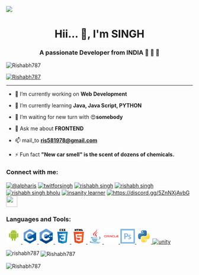 <img src="https://user-images.githubusercontent.com/85503050/216779584-ca165bf4-1c25-4ea9-a523-e97e504a84ae.jpg" />
<!-- <img src="https://user-images.githubusercontent.com/85503050/216778835-4852143f-0426-41c3-ba6d-1fe8354ff84f.jpg" /> -->
<!-- <img src="https://user-images.githubusercontent.com/85503050/216337233-115998a6-ebfb-47b4-85a4-04cbe607568f.jpg" /> -->
<h1 align="center">Hii... 👻, I'm SINGH</h1>
<h3 align="center">A passionate Developer from <b>INDIA</b> 🧡 🤍 💚</h3>
<p align="left"> <img src="https://komarev.com/ghpvc/?username=Rishabh787&label=Profile%20views&color=0e75b6&style=flat" alt="Rishabh787" /> </p>

<p align="left"> <a href="https://insanitylearner.in" target="_blank"><img
src="https://github-profile-trophy.vercel.app/?username=Rishabh787" alt="Rishabh787" /></a> </p>

<!-- <p align="left"> <a href="https://twitter.com/twitforsingh" target="blank"><img src="https://img.shields.io/twitter/follow/twitforsingh?logo=twitter&style=for-the-badge" alt="twit-for-singh" /></a> </p> -->

<hr>


- 🔭 I’m currently working on **Web Development**

- 🌱 I’m currently learning **Java, Java Script, PYTHON**

- 🤝 I’m waiting for new turn with 😍**somebody**

- 💬 Ask me about **FRONTEND**

- 📫 mail_to **ris581978@gmail.com**

- ⚡ Fun fact **"New car smell" is the scent of dozens of chemicals.**

<h3 align="left">Connect with me:</h3>
<p align="left">
<a href="https://tryhackme.com/dashboard" target="_blank"><img align="center" src="https://assets.tryhackme.com/img/THMlogo.png" alt="@alpharis" height="30" width="40" /></a>
<a href="https://twitter.com/twitforsingh" target="_blank"><img align="center" src="https://raw.githubusercontent.com/rahuldkjain/github-profile-readme-generator/master/src/images/icons/Social/twitter.svg" alt="twitforsingh" height="30" width="40" /></a>
<a href="https://www.linkedin.com/in/link-with-singh/" target="_blank"><img align="center" src="https://raw.githubusercontent.com/rahuldkjain/github-profile-readme-generator/master/src/images/icons/Social/linked-in-alt.svg" alt="rishabh singh" height="30" width="40" /></a>
<a href="https://www.facebook.com/profile.php?id=100048725383387" target="_blank"><img align="center" src="https://raw.githubusercontent.com/rahuldkjain/github-profile-readme-generator/master/src/images/icons/Social/facebook.svg" alt="rishabh singh" height="30" width="40" /></a>
<a href="https://www.instagram.com/rishabh_singh_bholu/" target="_blank"><img align="center" src="https://raw.githubusercontent.com/rahuldkjain/github-profile-readme-generator/master/src/images/icons/Social/instagram.svg" alt="rishabh singh bholu" height="30" width="40" /></a>
<a href="https://www.youtube.com/c/insanity learner" target="_blank"><img align="center" src="https://raw.githubusercontent.com/rahuldkjain/github-profile-readme-generator/master/src/images/icons/Social/youtube.svg" alt="insanity learner" height="30" width="40" /></a>
<a href="https://discord.gg/PSyQwWvqYb" target="_blank"><img align="center" src="https://raw.githubusercontent.com/rahuldkjain/github-profile-readme-generator/master/src/images/icons/Social/discord.svg" alt="https://discord.gg/5ZnNXjAvbG" height="30" width="40" /></a>
<a href="https://insanity;earner.in" target="_blank"><img align="center" src="https://user-images.githubusercontent.com/85503050/216780241-1f562d33-3d0e-457f-a47e-f8eb2262d010.png" height="30" width="30" /></a>
</p>

<h3 align="left">Languages and Tools:</h3>
<p align="left"> <a href="#" target="_blank"> <img src="https://raw.githubusercontent.com/devicons/devicon/master/icons/android/android-original-wordmark.svg" alt="android" width="40" height="40"/> </a> 
<a href="#" target="_blank"> <img src="https://raw.githubusercontent.com/devicons/devicon/master/icons/c/c-original.svg" alt="c" width="40" height="40"/> </a>
<a href="#" target="_blank"> <img src="https://raw.githubusercontent.com/devicons/devicon/master/icons/cplusplus/cplusplus-original.svg" alt="cplusplus" width="40" height="40"/> </a> 
<a href="#" target="_blank"> <img src="https://raw.githubusercontent.com/devicons/devicon/master/icons/css3/css3-original-wordmark.svg" alt="css3" width="40" height="40"/> </a>
<a href="#" target="_blank"> <img src="https://raw.githubusercontent.com/devicons/devicon/master/icons/html5/html5-original-wordmark.svg" alt="html5" width="40" height="40"/> </a> 
<a href="#" target="_blank"> <img src="https://raw.githubusercontent.com/devicons/devicon/master/icons/java/java-original.svg" alt="java" width="40" height="40"/> </a>
<a href="#" target="_blank"> <img src="https://raw.githubusercontent.com/devicons/devicon/master/icons/oracle/oracle-original.svg" alt="oracle" width="40" height="40"/> </a> 
<a href="#" target="_blank"> <img src="https://raw.githubusercontent.com/devicons/devicon/master/icons/photoshop/photoshop-line.svg" alt="photoshop" width="40" height="40"/> </a> 
<a href="#" target="_blank"> <img src="https://raw.githubusercontent.com/devicons/devicon/master/icons/python/python-original.svg" alt="python" width="40" height="40"/> </a> 
<a href="#" target="_blank"> <img src="https://www.vectorlogo.zone/logos/unity3d/unity3d-icon.svg" alt="unity" width="40" height="40"/> </a> </p>

<p><img align="left" src="https://github-readme-stats.vercel.app/api/top-langs?username=Rishabh787&show_icons=true&locale=en&layout=compact" alt="rishabh787" /></p>

<p>&nbsp;<img align="center" src="https://github-readme-stats.vercel.app/api?username=Rishabh787&show_icons=true&locale=en" alt="Rishabh787" /></p>

<p><img align="center" src="https://github-readme-streak-stats.herokuapp.com/?user=Rishabh787&" alt="Rishabh787" /></p>
<!-- 
<p><img src="https://user-images.githubusercontent.com/85503050/211609013-1ed541f9-88e4-4874-90b4-8af24f513ea6.gif" alt="check" width="150" height="140"  /></p>
<p><img src="https://user-images.githubusercontent.com/85503050/211608046-7d9a6816-75c7-4c12-8bcb-fde701df1a51.png" alt="check"/></p>
-->
